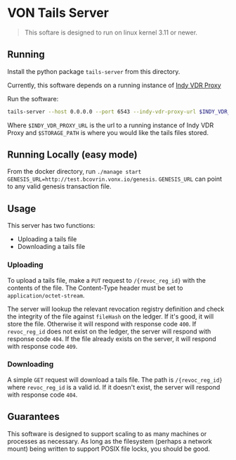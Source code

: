 # VON Tails Server

> This softare is designed to run on linux kernel 3.11 or newer.

## Running

Install the python package `tails-server` from this directory.

Currently, this software depends on a running instance of [Indy VDR Proxy](https://github.com/hyperledger/indy-vdr)

Run the software:

```bash
tails-server --host 0.0.0.0 --port 6543 --indy-vdr-proxy-url $INDY_VDR_PROXY_URL --storage-path $STORAGE_PATH
```

Where `$INDY_VDR_PROXY_URL` is the url to a running instance of Indy VDR Proxy and `$STORAGE_PATH` is where you would like the tails files stored.

## Running Locally (easy mode)

From the docker directory, run `./manage start GENESIS_URL=http://test.bcovrin.vonx.io/genesis`. `GENESIS_URL` can point to any valid genesis transaction file.

## Usage

This server has two functions:

- Uploading a tails file
- Downloading a tails file

### Uploading

To upload a tails file, make a `PUT` request to `/{revoc_reg_id}` with the contents of the file. The Content-Type header must be set to `application/octet-stream`.

The server will lookup the relevant revocation registry definition and check the integrity of the file against `fileHash` on the ledger. If it's good, it will store the file. Otherwise it will respond with response code `400`. If `revoc_reg_id` does not exist on the ledger, the server will respond with response code `404`. If the file already exists on the server, it will respond with response code `409`.

### Downloading

A simple `GET` request will download a tails file. The path is `/{revoc_reg_id}` where `revoc_reg_id` is a valid id. If it doesn't exist, the server will respond with response code `404`.

## Guarantees

This software is designed to support scaling to as many machines or processes as necessary. As long as the filesystem (perhaps a network mount) being written to support POSIX file locks, you should be good.